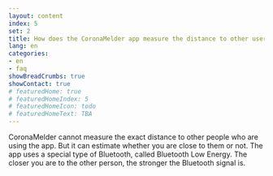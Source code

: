 ```yaml
---
layout: content
index: 5
set: 2
title: How does the CoronaMelder app measure the distance to other users of the app?
lang: en
categories:
- en
- faq
showBreadCrumbs: true
showContact: true
# featuredHome: true
# featuredHomeIndex: 5
# featuredHomeIcon: todo
# featuredHomeText: TBA
---
```


CoronaMelder cannot measure the exact distance to other people who are using the app. But it can estimate whether you are close to them or not.
The app uses a special type of Bluetooth, called Bluetooth Low Energy. The closer you are to the other person, the stronger the Bluetooth signal is.


